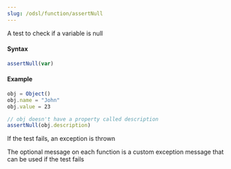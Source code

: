 ```yaml
---
slug: /odsl/function/assertNull
---
```

A test to check if a variable is null

#### Syntax
```js
assertNull(var)
```
#### Example
```js
obj = Object()
obj.name = "John"
obj.value = 23

// obj doesn't have a property called description
assertNull(obj.description)
```
If the test fails, an exception is thrown

The optional message on each function is a custom exception message that can be used if the test fails
